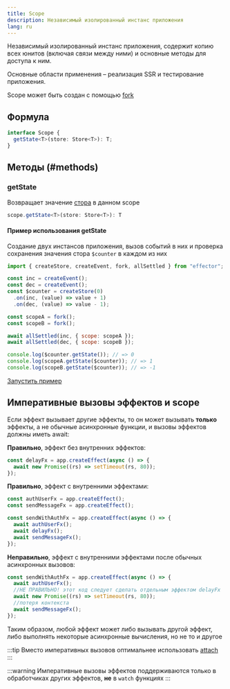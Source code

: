 ```yaml
---
title: Scope
description: Независимый изолированный инстанс приложения
lang: ru
---
```


Независимый изолированный инстанс приложения, содержит копию всех юнитов (включая связи между ними) и основные методы для доступа к ним.

Основные области применения – реализация SSR и тестирование приложения.

Scope может быть создан с помощью [fork](/ru/api/effector/fork)

## Формула

```ts
interface Scope {
  getState<T>(store: Store<T>): T;
}
```

## Методы (#methods)

### getState

Возвращает значение [стора](/ru/api/effector/Store) в данном scope

```ts
scope.getState<T>(store: Store<T>): T
```

#### Пример использования getState

Создание двух инстансов приложения, вызов событий в них и проверка сохранения значения стора `$counter` в каждом из них

```js
import { createStore, createEvent, fork, allSettled } from "effector";

const inc = createEvent();
const dec = createEvent();
const $counter = createStore(0)
  .on(inc, (value) => value + 1)
  .on(dec, (value) => value - 1);

const scopeA = fork();
const scopeB = fork();

await allSettled(inc, { scope: scopeA });
await allSettled(dec, { scope: scopeB });

console.log($counter.getState()); // => 0
console.log(scopeA.getState($counter)); // => 1
console.log(scopeB.getState($counter)); // => -1
```

[Запустить пример](https://share.effector.dev/NkCWDx0G)

## Императивные вызовы эффектов и scope

Если эффект вызывает другие эффекты, то он может вызывать **только** эффекты, а не обычные асинхронные функции, и вызовы эффектов должны иметь await:

**Правильно**, эффект без внутренних эффектов:

```js
const delayFx = app.createEffect(async () => {
  await new Promise((rs) => setTimeout(rs, 80));
});
```

**Правильно**, эффект с внутренними эффектами:

```js
const authUserFx = app.createEffect();
const sendMessageFx = app.createEffect();

const sendWithAuthFx = app.createEffect(async () => {
  await authUserFx();
  await delayFx();
  await sendMessageFx();
});
```

**Неправильно**, эффект с внутренними эффектами после обычных асинхронных вызовов:

```js
const sendWithAuthFx = app.createEffect(async () => {
  await authUserFx();
  //НЕ ПРАВИЛЬНО! этот код следует сделать отдельным эффектом delayFx
  await new Promise((rs) => setTimeout(rs, 80));
  //потеря контекста
  await sendMessageFx();
});
```

Таким образом, любой эффект может либо вызывать другой эффект, либо выполнять некоторые асинхронные вычисления, но не то и другое

:::tip
Вместо императивных вызовов оптимальнее использовать [attach](/ru/api/effector/attach)
:::

:::warning
Императивные вызовы эффектов поддерживаются только в обработчиках других эффектов, **не** в `watch` функциях
:::
